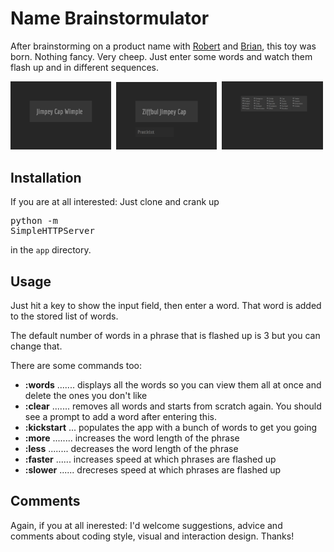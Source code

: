 Name Brainstormulator
=====================

After brainstorming on a product name with [Robert](www.linkedin.com/pub/robert-sullivan/0/21/3a2) and [Brian](www.linkedin.com/in/brianpartridge/), this toy was born. Nothing fancy. Very cheep. Just enter some words and watch them flash up and in different sequences.

<img src="https://github.com/ali5ter/name-brainstormulator/blob/master/app/images/screenshots/brainstormulator-00.png?raw=true" width="32%"/>&nbsp;
<img src="https://github.com/ali5ter/name-brainstormulator/blob/master/app/images/screenshots/brainstormulator-01.png?raw=true" width="32%"/>&nbsp;
<img src="https://github.com/ali5ter/name-brainstormulator/blob/master/app/images/screenshots/brainstormulator-02.png?raw=true" width="32%"/>&nbsp;

Installation
------------

If you are at all interested: Just clone and crank up <pre>python -m SimpleHTTPServer</pre> in the `app` directory.

Usage
-----

Just hit a key to show the input field, then enter a word. That word is added to the stored list of words.

The default number of words in a phrase that is flashed up is 3 but you can change that.

There are some commands too:
* **:words** ....... displays all the words so you can view them all at once and delete the ones you don't like
* **:clear** ....... removes all words and starts from scratch again. You should see a prompt to add a word after entering this.
* **:kickstart** ... populates the app with a bunch of words to get you going
* **:more** ........ increases the word length of the phrase
* **:less** ........ decreases the word length of the phrase
* **:faster** ...... increases speed at which phrases are flashed up
* **:slower** ...... drecreses speed at which phrases are flashed up

Comments
--------

Again, if you at all inerested: I'd welcome suggestions, advice and comments about coding style, visual and interaction design. Thanks!
